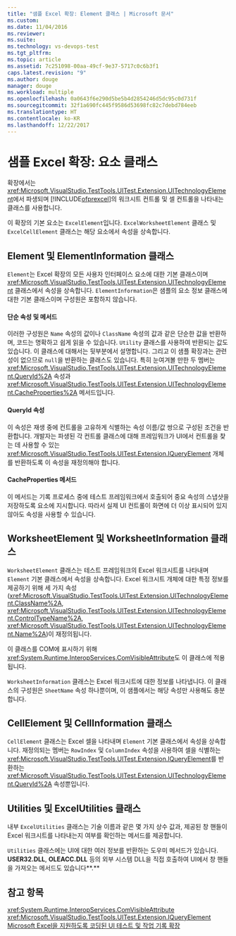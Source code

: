 ```yaml
---
title: "샘플 Excel 확장: Element 클래스 | Microsoft 문서"
ms.custom: 
ms.date: 11/04/2016
ms.reviewer: 
ms.suite: 
ms.technology: vs-devops-test
ms.tgt_pltfrm: 
ms.topic: article
ms.assetid: 7c251098-00aa-49cf-9e37-5717c0c6b3f1
caps.latest.revision: "9"
ms.author: douge
manager: douge
ms.workload: multiple
ms.openlocfilehash: 0a0643f6e290d5be5b4d2854246d5dc95c0d731f
ms.sourcegitcommit: 32f1a690fc445f9586d53698fc82c7debd784eeb
ms.translationtype: HT
ms.contentlocale: ko-KR
ms.lasthandoff: 12/22/2017
---
```

# <a name="sample-excel-extension-element-classes"></a>샘플 Excel 확장: 요소 클래스
확장에서는 <xref:Microsoft.VisualStudio.TestTools.UITest.Extension.UITechnologyElement>에서 파생되며 [!INCLUDE[ofprexcel](../test/includes/ofprexcel_md.md)]의 워크시트 컨트롤 및 셀 컨트롤을 나타내는 클래스를 사용합니다.  
  
 이 확장의 기본 요소는 `ExcelElement`입니다. `ExcelWorksheetElement` 클래스 및 `ExcelCellElement` 클래스는 해당 요소에서 속성을 상속합니다.  
  
## <a name="element-and-elementinformation-classes"></a>Element 및 ElementInformation 클래스  
 `Element`는 Excel 확장의 모든 사용자 인터페이스 요소에 대한 기본 클래스이며 <xref:Microsoft.VisualStudio.TestTools.UITest.Extension.UITechnologyElement> 클래스에서 속성을 상속합니다. `ElementInformation`은 샘플의 요소 정보 클래스에 대한 기본 클래스이며 구성원은 포함하지 않습니다.  
  
#### <a name="simple-properties-and-methods"></a>단순 속성 및 메서드  
 이러한 구성원은 `Name` 속성의 값이나 `ClassName` 속성의 값과 같은 단순한 값을 반환하며, 코드는 명확하고 쉽게 읽을 수 있습니다. `Utility` 클래스를 사용하여 반환되는 값도 있습니다. 이 클래스에 대해서는 뒷부분에서 설명합니다. 그리고 이 샘플 확장과는 관련성이 없으므로 `null`을 반환하는 클래스도 있습니다. 특히 눈여겨볼 만한 두 멤버는 <xref:Microsoft.VisualStudio.TestTools.UITest.Extension.UITechnologyElement.QueryId%2A> 속성과 <xref:Microsoft.VisualStudio.TestTools.UITest.Extension.UITechnologyElement.CacheProperties%2A> 메서드입니다.  
  
#### <a name="queryid-property"></a>QueryId 속성  
 이 속성은 재생 중에 컨트롤을 고유하게 식별하는 속성 이름/값 쌍으로 구성된 조건을 반환합니다. 개발자는 파생된 각 컨트롤 클래스에 대해 프레임워크가 UI에서 컨트롤을 찾는 데 사용할 수 있는 <xref:Microsoft.VisualStudio.TestTools.UITest.Extension.IQueryElement> 개체를 반환하도록 이 속성을 재정의해야 합니다.  
  
#### <a name="cacheproperties-method"></a>CacheProperties 메서드  
 이 메서드는 기록 프로세스 중에 테스트 프레임워크에서 호출되어 중요 속성의 스냅샷을 저장하도록 요소에 지시합니다. 따라서 실제 UI 컨트롤이 화면에 더 이상 표시되어 있지 않아도 속성을 사용할 수 있습니다.  
  
## <a name="worksheetelement-and-worksheetinformation-classes"></a>WorksheetElement 및 WorksheetInformation 클래스  
 `WorksheetElement` 클래스는 테스트 프레임워크의 Excel 워크시트를 나타내며 `Element` 기본 클래스에서 속성을 상속합니다. Excel 워크시트 개체에 대한 특정 정보를 제공하기 위해 세 가지 속성(<xref:Microsoft.VisualStudio.TestTools.UITest.Extension.UITechnologyElement.ClassName%2A>, <xref:Microsoft.VisualStudio.TestTools.UITest.Extension.UITechnologyElement.ControlTypeName%2A>, <xref:Microsoft.VisualStudio.TestTools.UITest.Extension.UITechnologyElement.Name%2A>)이 재정의됩니다.  
  
 이 클래스를 COM에 표시하기 위해 <xref:System.Runtime.InteropServices.ComVisibleAttribute>도 이 클래스에 적용됩니다.  
  
 `WorksheetInformation` 클래스는 Excel 워크시트에 대한 정보를 나타냅니다. 이 클래스의 구성원은 `SheetName` 속성 하나뿐이며, 이 샘플에서는 해당 속성만 사용해도 충분합니다.  
  
## <a name="cellelement-and-cellinformation-classes"></a>CellElement 및 CellInformation 클래스  
 `CellElement` 클래스는 Excel 셀을 나타내며 `Element` 기본 클래스에서 속성을 상속합니다. 재정의되는 멤버는 `RowIndex` 및 `ColumnIndex` 속성을 사용하여 셀을 식별하는 <xref:Microsoft.VisualStudio.TestTools.UITest.Extension.IQueryElement>를 반환하는 <xref:Microsoft.VisualStudio.TestTools.UITest.Extension.UITechnologyElement.QueryId%2A> 속성뿐입니다.  
  
## <a name="utilities-and-excelutilities-classes"></a>Utilities 및 ExcelUtilities 클래스  
 내부 `ExcelUtilities` 클래스는 기술 이름과 같은 몇 가지 상수 값과, 제공된 창 핸들이 Excel 워크시트를 나타내는지 여부를 확인하는 메서드를 제공합니다.  
  
 `Utilities` 클래스에는 UI에 대한 여러 정보를 반환하는 도우미 메서드가 있습니다. **USER32.DLL**, **OLEACC.DLL** 등의 외부 시스템 DLL을 직접 호출하여 UI에서 창 핸들을 가져오는 메서드도 있습니다**.**  
  
## <a name="see-also"></a>참고 항목  
 <xref:System.Runtime.InteropServices.ComVisibleAttribute>   
 <xref:Microsoft.VisualStudio.TestTools.UITest.Extension.IQueryElement>   
 [Microsoft Excel을 지원하도록 코딩된 UI 테스트 및 작업 기록 확장](../test/extending-coded-ui-tests-and-action-recordings-to-support-microsoft-excel.md)
